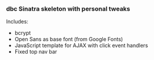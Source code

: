 ### dbc Sinatra skeleton with personal tweaks

Includes: 

- bcrypt
- Open Sans as base font (from Google Fonts)
- JavaScript template for AJAX with click event handlers
- Fixed top nav bar